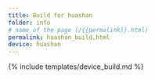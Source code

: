 ```yaml
---
title: Build for huashan
folder: info
# name of the page (/{{permalink}}.html)
permalink: huashan_build.html
device: huashan
---
```

{% include templates/device_build.md %}
